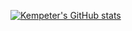 [![Kempeter's GitHub stats](https://github-readme-stats-git-masterrstaa-rickstaa.vercel.app/api?username=kempeter&show_icons=true&theme=tokyonight)](https://github.com/anuraghazra/github-readme-stats)
